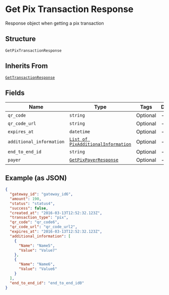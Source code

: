 
# Get Pix Transaction Response

Response object when getting a pix transaction

## Structure

`GetPixTransactionResponse`

## Inherits From

[`GetTransactionResponse`](../../doc/models/get-transaction-response.md)

## Fields

| Name | Type | Tags | Description |
|  --- | --- | --- | --- |
| `qr_code` | `string` | Optional | - |
| `qr_code_url` | `string` | Optional | - |
| `expires_at` | `datetime` | Optional | - |
| `additional_information` | [`List of PixAdditionalInformation`](../../doc/models/pix-additional-information.md) | Optional | - |
| `end_to_end_id` | `string` | Optional | - |
| `payer` | [`GetPixPayerResponse`](../../doc/models/get-pix-payer-response.md) | Optional | - |

## Example (as JSON)

```json
{
  "gateway_id": "gateway_id6",
  "amount": 190,
  "status": "status4",
  "success": false,
  "created_at": "2016-03-13T12:52:32.123Z",
  "transaction_type": "pix",
  "qr_code": "qr_code6",
  "qr_code_url": "qr_code_url2",
  "expires_at": "2016-03-13T12:52:32.123Z",
  "additional_information": [
    {
      "Name": "Name5",
      "Value": "Value7"
    },
    {
      "Name": "Name6",
      "Value": "Value6"
    }
  ],
  "end_to_end_id": "end_to_end_id0"
}
```

